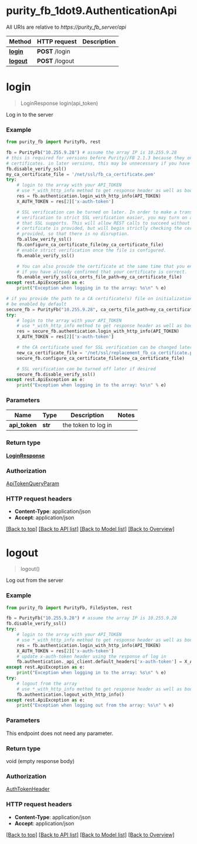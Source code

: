 # purity_fb_1dot9.AuthenticationApi

All URIs are relative to *https://purity_fb_server/api*

Method | HTTP request | Description
------------- | ------------- | -------------
[**login**](AuthenticationApi.md#login) | **POST** /login | 
[**logout**](AuthenticationApi.md#logout) | **POST** /logout | 


# **login**
> LoginResponse login(api_token)



Log in to the server

### Example 
```python
from purity_fb import PurityFb, rest

fb = PurityFb("10.255.9.28") # assume the array IP is 10.255.9.28
# this is required for versions before Purity//FB 2.1.3 because they only supports self-signed
# certificates. in later versions, this may be unnecessary if you have imported a certificate.
fb.disable_verify_ssl()
my_ca_certificate_file = '/net/ssl/fb_ca_certificate.pem'
try:
    # login to the array with your API_TOKEN
    # use *_with_http_info method to get response header as well as body
    res = fb.authentication.login_with_http_info(API_TOKEN)
    X_AUTH_TOKEN = res[2]['x-auth-token']

    # SSL verification can be turned on later. In order to make a transition from no SSL
    # verification to strict SSL verification easier, you may turn on a "Certificate Optional" mode
    # that SSL supports. This will allow REST calls to succeed without SSL verification when no
    # certificate is provided, but will begin strictly checking the certificate once one has been
    # provided, so that there is no disruption.
    fb.allow_verify_ssl()
    fb.configure_ca_certificate_file(my_ca_certificate_file)
    # enable strict verification once the file is configured.
    fb.enable_verify_ssl()

    # You can also provide the certificate at the same time that you enable strict SSL verification,
    # if you have already confirmed that your certificate is correct.
    fb.enable_verify_ssl(ca_certs_file_path=my_ca_certificate_file)
except rest.ApiException as e:
    print("Exception when logging in to the array: %s\n" % e)

# if you provide the path to a CA certificate(s) file on initialization, then SSL verification will
# be enabled by default
secure_fb = PurityFb("10.255.9.28", ca_certs_file_path=my_ca_certificate_file)
try:
    # login to the array with your API_TOKEN
    # use *_with_http_info method to get response header as well as body
    res = secure_fb.authentication.login_with_http_info(API_TOKEN)
    X_AUTH_TOKEN = res[2]['x-auth-token']

    # the CA certificate used for SSL verification can be changed later if desired
    new_ca_certificate_file = '/net/ssl/replacement_fb_ca_certificate.pem'
    secure_fb.configure_ca_certificate_file(new_ca_certificate_file)

    # SSL verification can be turned off later if desired
    secure_fb.disable_verify_ssl()
except rest.ApiException as e:
    print("Exception when logging in to the array: %s\n" % e)
```

### Parameters

Name | Type | Description  | Notes
------------- | ------------- | ------------- | -------------
 **api_token** | **str**| the token to log in | 

### Return type

[**LoginResponse**](LoginResponse.md)

### Authorization

[ApiTokenQueryParam](index.md#ApiTokenQueryParam)

### HTTP request headers

 - **Content-Type**: application/json
 - **Accept**: application/json

[[Back to top]](#) [[Back to API list]](index.md#endpoint-properties) [[Back to Model list]](index.md#documentation-for-models) [[Back to Overview]](index.md)

# **logout**
> logout()



Log out from the server

### Example 
```python
from purity_fb import PurityFb, FileSystem, rest

fb = PurityFb("10.255.9.28") # assume the array IP is 10.255.9.28
fb.disable_verify_ssl()
try:
    # login to the array with your API_TOKEN
    # use *_with_http_info method to get response header as well as body
    res = fb.authentication.login_with_http_info(API_TOKEN)
    X_AUTH_TOKEN = res[2]['x-auth-token']
    # update x-auth-token header using the response of log in
    fb.authentication._api_client.default_headers['x-auth-token'] = X_AUTH_TOKEN
except rest.ApiException as e:
    print("Exception when logging in to the array: %s\n" % e)
try:
    # logout from the array
    # use *_with_http_info method to get response header as well as body
    fb.authentication.logout_with_http_info()
except rest.ApiException as e:
    print("Exception when logging out from the array: %s\n" % e)
```

### Parameters
This endpoint does not need any parameter.

### Return type

void (empty response body)

### Authorization

[AuthTokenHeader](index.md#AuthTokenHeader)

### HTTP request headers

 - **Content-Type**: application/json
 - **Accept**: application/json

[[Back to top]](#) [[Back to API list]](index.md#endpoint-properties) [[Back to Model list]](index.md#documentation-for-models) [[Back to Overview]](index.md)

